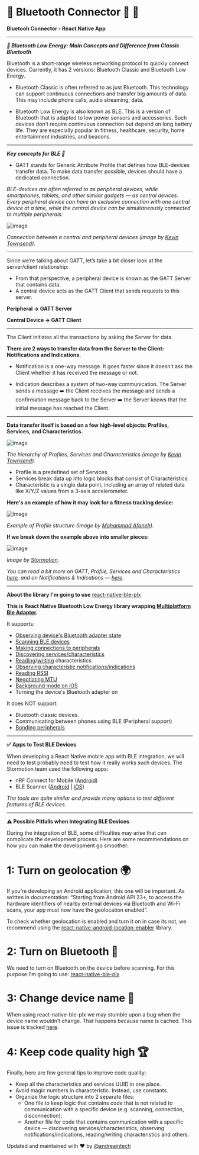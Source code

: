 # :small_blue_diamond: Bluetooth Connector :iphone: :small_blue_diamond:
**Bluetooh Connector - React Native App**
____________________________________________________________________________________________________________________________________________

***📳 Bluetooth Low Energy: Main Concepts and Difference from Classic Bluetooth***

Bluetooth is a short-range wireless networking protocol to quickly connect devices. Currently, it has 2 versions: Bluetooth Classic and Bluetooth Low Energy.

- Bluetooth Classic is often referred to as just Bluetooth. This technology can support continuous connections and transfer big amounts of data. This may include phone calls, audio streaming, data.

- Bluetooth Low Energy is also known as BLE. This is a version of Bluetooth that is adapted to low power sensors and accessories. Such devices don’t require continuous connection but depend on long battery life. They are especially popular in fitness, healthcare, security, home entertainment industries, and beacons.
____________________________________________________________________________________________________________________________________________
***Key concepts for BLE 📖***
- GATT stands for Generic Attribute Profile that defines how BLE-devices transfer data. To make data transfer possible, devices should have a dedicated connection.

_BLE-devices are often referred to as peripheral devices, while smartphones, tablets, and other similar gadgets — as central devices. 
Every peripheral device can have an exclusive connection with one central device at a time, while the central device can be simultaneously connected to multiple peripherals:_

![image](https://user-images.githubusercontent.com/20091777/122648996-bcecc600-d0f9-11eb-8818-6a725adf99c5.png)

_Connection between a central and peripheral devices (image by [Kevin Townsend](https://learn.adafruit.com/users/ktownsend))_.

____________________________________________________________________________________________________________________________________________
Since we’re talking about GATT, let’s take a bit closer look at the server/client relationship:
- From that perspective, a peripheral device is known as the GATT Server that contains data.
- A central device acts as the GATT Client that sends requests to this server.

**Peripheral -> GATT Server**

**Central Device -> GATT Client**
____________________________________________________________________________________________________________________________________________
The Client initiates all the transactions by asking the Server for data. 

**There are 2 ways to transfer data from the Server to the Client: Notifications and Indications.**

- Notification is a one-way message. It goes faster since it doesn’t ask the Client whether it has received the message or not.

- Indication describes a system of two-way communication. 
The Server sends a message ➡️ the Client receives the message and sends a confirmation message back to the Server ➡️ the Server knows that the initial message has reached the Client.
____________________________________________________________________________________________________________________________________________
**Data transfer itself is based on a few high-level objects: Profiles, Services, and Characteristics.**

![image](https://user-images.githubusercontent.com/20091777/122649427-cecf6880-d0fb-11eb-9a70-ab6e8b2998aa.png)

_The hierarchy of Profiles, Services and Characteristics (image by [Kevin Townsend](https://learn.adafruit.com/users/ktownsend))._

- Profile is a predefined set of Services.
- Services break data up into logic blocks that consist of Characteristics.
- Characteristic is a single data point, including an array of related data like X/Y/Z values from a 3-axis accelerometer.

**Here's an example of how it may look for a fitness tracking device:**

![image](https://user-images.githubusercontent.com/20091777/122649567-66cd5200-d0fc-11eb-8281-d39bb080e01d.png)

_Example of Profile structure (image by [Mohammad Afaneh](https://www.novelbits.io/author/mafaneh/))._

**If we break down the example above into smaller pieces:**

![image](https://user-images.githubusercontent.com/20091777/122649989-7fd70280-d0fe-11eb-9ab9-46a02ebe319e.png)

_Image by [Stormotion](https://stormotion.io/blog/what-to-consider-when-integrating-ble-in-your-react-native-app/)._

_You can read a bit more on GATT, Profile, Services and Characteristics [here](https://learn.adafruit.com/introduction-to-bluetooth-low-energy/gatt), and on Notifications & Indications — [here](https://community.nxp.com/docs/DOC-328525)._
____________________________________________________________________________________________________________________________________________

**About the library I'm going to use**
 [react-native-ble-plx](https://openbase.com/js/react-native-ble-plx)

**This is React Native Bluetooth Low Energy library wrapping [Multiplatform Ble Adapter](https://github.com/gkapusta/MultiPlatformBleAdapter).**

It supports:
- [Observing device's Bluetooth adapter state](https://github.com/dotintent/react-native-ble-plx/wiki/Bluetooth-Adapter-State)
- [Scanning BLE devices](https://github.com/dotintent/react-native-ble-plx/wiki/Bluetooth-Scanning)
- [Making connections to peripherals](https://github.com/dotintent/react-native-ble-plx/wiki/Device-Connecting)
- [Discovering services/characteristics](https://github.com/dotintent/react-native-ble-plx/wiki/Device-Service-Discovery)
- [Reading](https://github.com/dotintent/react-native-ble-plx/wiki/Characteristic-Reading)/[writing](https://github.com/dotintent/react-native-ble-plx/wiki/Characteristic-Writing) characteristics
- [Observing characteristic notifications/indications](https://github.com/dotintent/react-native-ble-plx/wiki/Characteristic-Notifying)
- [Reading RSSI](https://github.com/dotintent/react-native-ble-plx/wiki/RSSI-Reading)
- [Negotiating MTU](https://github.com/dotintent/react-native-ble-plx/wiki/MTU-Negotiation)
- [Background mode on iOS](https://github.com/dotintent/react-native-ble-plx/wiki/Background-mode-(iOS))
- Turning the device's Bluetooth adapter on

It does NOT support:
- Bluetooth classic devices.
- Communicating between phones using BLE (Peripheral support)
- [Bonding peripherals](https://github.com/dotintent/react-native-ble-plx/wiki/Device-Bonding)
____________________________________________________________________________________________________________________________________________

**✅ Apps to Test BLE Devices**

When developing a React Native mobile app with BLE integration, we will need to test probably need to test how it really works such devices. The Stormotion team used the following apps:
- nRF Connect for Mobile ([Android](https://play.google.com/store/apps/details?id=no.nordicsemi.android.mcp&hl=uk))
- BLE Scanner ([Android](https://play.google.com/store/apps/details?id=com.macdom.ble.blescanner&hl=uk) | [iOS](https://apps.apple.com/ru/app/ble-scanner-4-0/id1221763603))

_The tools are quite similar and provide many options to test different features of BLE devices._
____________________________________________________________________________________________________________________________________________
**⚠️ Possible Pitfalls when Integrating BLE Devices**

During the integration of BLE, some difficulties may arise that can complicate the development process. 
Here are some recommendations on how you can make the development go smoother:

# 1: Turn on geolocation 🌍
If you’re developing an Android application, this one will be important. As written in documentation: “Starting from Android API 23+, to access the hardware identifiers of nearby external devices via Bluetooth and Wi-Fi scans, your app must now have the geolocation enabled”.

To check whether geolocation is enabled and turn it on in case its not, we recommend using the [react-native-android-location-enabler](https://github.com/Richou/react-native-android-location-enabler) library.

# 2: Turn on Bluetooth 📳
We need to turn on Bluetooth on the device before scanning. For this purpose I'm going to use: [react-native-ble-plx](https://github.com/dotintent/react-native-ble-plx)

# 3: Change device name 📱
When using react-native-ble-plx we may stumble upon a bug when the device name wouldn’t change. That happens because name is cached. This issue is tracked [here](https://github.com/dotintent/react-native-ble-plx/issues/230).

# 4: Keep code quality high 🏆

Finally, here are few general tips to improve code quality:

- Keep all the characteristics and services UUID in one place.
- Avoid magic numbers in characteristic. Instead, use constants.
- Organize the logic structure into 2 separate files:
  * One file to keep logic that contains code that is not related to communication with a specific device (e.g. scanning, connection, disconnection);
  * Another file for code that contains communication with a specific device — discovering services/characteristics, observing notifications/indications, reading/writing characteristics and others.
 


 Updated and maintained with ❤️ by [@andreaintech](https://andreaintech.github.io/web/)
